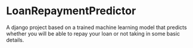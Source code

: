 # LoanRepaymentPredictor
A django project based on a trained machine learning model that predicts whether you will be able to repay your loan or not taking in some basic details. 
